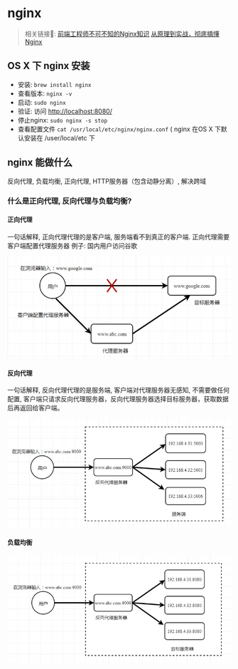<!--
Created: Tue Oct 13 2020 15:09:33 GMT+0800 (China Standard Time)
Modified: Tue Oct 13 2020 16:26:10 GMT+0800 (China Standard Time)
-->
<!-- Tag: nginx -->

# nginx

> 相关链接🔗: [前端工程师不可不知的Nginx知识](https://juejin.im/post/6864085814571335694) [从原理到实战，彻底搞懂Nginx](https://juejin.im/post/6844904041542221832)

## OS X 下 nginx 安装

* 安装: `brew install nginx`
* 查看版本: `nginx -v`
* 启动: `sudo nginx`
* 验证: 访问 [http://localhost:8080/](http://localhost:8080/)
* 停止nginx: `sudo nginx -s stop`
* 查看配置文件 `cat /usr/local/etc/nginx/nginx.conf` ( nginx 在OS X 下默认安装在 /user/local/etc 下

## nginx 能做什么

反向代理, 负载均衡, 正向代理, HTTP服务器（包含动静分离）, 解决跨域

### 什么是正向代理, 反向代理与负载均衡?

#### 正向代理

一句话解释, 正向代理代理的是客户端, 服务端看不到真正的客户端. 正向代理需要客户端配置代理服务器 例子: 国内用户访问谷歌

![](https://raw.githubusercontent.com/ayiyiyiyi/picture-bed/master/16f891ba0cbc86d1)

#### 反向代理

一句话解释, 反向代理代理的是服务端, 客户端对代理服务器无感知, 不需要做任何配置, 客户端只请求反向代理服务器，反向代理服务器选择目标服务器，获取数据后再返回给客户端。

![](https://raw.githubusercontent.com/ayiyiyiyi/picture-bed/master/16f891ba0cfac73d)

#### 负载均衡

![](https://raw.githubusercontent.com/ayiyiyiyi/picture-bed/master/16f891ba0cd0f848)

